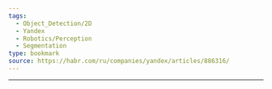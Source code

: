 ```yaml
---
tags:
  - Object_Detection/2D
  - Yandex
  - Robotics/Perception
  - Segmentation
type: bookmark
source: https://habr.com/ru/companies/yandex/articles/886316/
---
```

---

